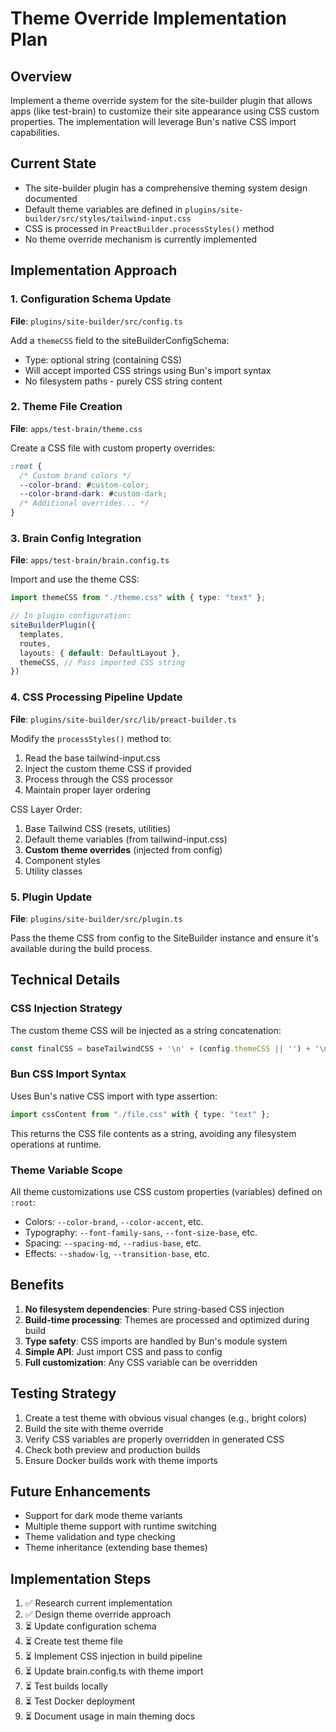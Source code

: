 # Theme Override Implementation Plan

## Overview
Implement a theme override system for the site-builder plugin that allows apps (like test-brain) to customize their site appearance using CSS custom properties. The implementation will leverage Bun's native CSS import capabilities.

## Current State
- The site-builder plugin has a comprehensive theming system design documented
- Default theme variables are defined in `plugins/site-builder/src/styles/tailwind-input.css`
- CSS is processed in `PreactBuilder.processStyles()` method
- No theme override mechanism is currently implemented

## Implementation Approach

### 1. Configuration Schema Update
**File**: `plugins/site-builder/src/config.ts`

Add a `themeCSS` field to the siteBuilderConfigSchema:
- Type: optional string (containing CSS)
- Will accept imported CSS strings using Bun's import syntax
- No filesystem paths - purely CSS string content

### 2. Theme File Creation
**File**: `apps/test-brain/theme.css`

Create a CSS file with custom property overrides:
```css
:root {
  /* Custom brand colors */
  --color-brand: #custom-color;
  --color-brand-dark: #custom-dark;
  /* Additional overrides... */
}
```

### 3. Brain Config Integration
**File**: `apps/test-brain/brain.config.ts`

Import and use the theme CSS:
```typescript
import themeCSS from "./theme.css" with { type: "text" };

// In plugin configuration:
siteBuilderPlugin({
  templates,
  routes,
  layouts: { default: DefaultLayout },
  themeCSS, // Pass imported CSS string
})
```

### 4. CSS Processing Pipeline Update
**File**: `plugins/site-builder/src/lib/preact-builder.ts`

Modify the `processStyles()` method to:
1. Read the base tailwind-input.css
2. Inject the custom theme CSS if provided
3. Process through the CSS processor
4. Maintain proper layer ordering

CSS Layer Order:
1. Base Tailwind CSS (resets, utilities)
2. Default theme variables (from tailwind-input.css)
3. **Custom theme overrides** (injected from config)
4. Component styles
5. Utility classes

### 5. Plugin Update
**File**: `plugins/site-builder/src/plugin.ts`

Pass the theme CSS from config to the SiteBuilder instance and ensure it's available during the build process.

## Technical Details

### CSS Injection Strategy
The custom theme CSS will be injected as a string concatenation:
```typescript
const finalCSS = baseTailwindCSS + '\n' + (config.themeCSS || '') + '\n' + componentStyles;
```

### Bun CSS Import Syntax
Uses Bun's native CSS import with type assertion:
```typescript
import cssContent from "./file.css" with { type: "text" };
```

This returns the CSS file contents as a string, avoiding any filesystem operations at runtime.

### Theme Variable Scope
All theme customizations use CSS custom properties (variables) defined on `:root`:
- Colors: `--color-brand`, `--color-accent`, etc.
- Typography: `--font-family-sans`, `--font-size-base`, etc.  
- Spacing: `--spacing-md`, `--radius-base`, etc.
- Effects: `--shadow-lg`, `--transition-base`, etc.

## Benefits
1. **No filesystem dependencies**: Pure string-based CSS injection
2. **Build-time processing**: Themes are processed and optimized during build
3. **Type safety**: CSS imports are handled by Bun's module system
4. **Simple API**: Just import CSS and pass to config
5. **Full customization**: Any CSS variable can be overridden

## Testing Strategy
1. Create a test theme with obvious visual changes (e.g., bright colors)
2. Build the site with theme override
3. Verify CSS variables are properly overridden in generated CSS
4. Check both preview and production builds
5. Ensure Docker builds work with theme imports

## Future Enhancements
- Support for dark mode theme variants
- Multiple theme support with runtime switching
- Theme validation and type checking
- Theme inheritance (extending base themes)

## Implementation Steps
1. ✅ Research current implementation
2. ✅ Design theme override approach  
3. ⏳ Update configuration schema
4. ⏳ Create test theme file
5. ⏳ Implement CSS injection in build pipeline
6. ⏳ Update brain.config.ts with theme import
7. ⏳ Test builds locally
8. ⏳ Test Docker deployment
9. ⏳ Document usage in main theming docs